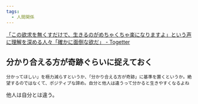 ```yaml
---
tags:
  - 人間関係
---
```

[「この欲求を無くすだけで、生きるのがめちゃくちゃ楽になりますよ」という声に理解を深める人々「確かに面倒な欲だ」 - Togetter](https://togetter.com/li/1541274)

## 分かり合える方が奇跡ぐらいに捉えておく

```
分かってほしい」を極力減らすというか、「分かり合える方が奇跡」に基準を置くというか。絶望するのではなくて、ポジティブな諦め。自分と他人は違うって分かると生きやすくなるよね
```

他人は自分とは違う。

